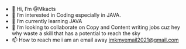 - 👋 Hi, I’m @Mkacts
- 👀 I’m interested in Coding especially in JAVA.
- 🌱 I’m currently learning JAVA 
- 💞️ I’m looking to collaborate on Copy and Content writing jobs cuz hey why waste a skill that has a potential to reach the sky
- 📫 How to reach me i am an email away imkmyemail2021@gmail.com

<!---
Mkacts/Mkacts is a ✨ special ✨ repository because its `README.md` (this file) appears on your GitHub profile.
You can click the Preview link to take a look at your changes.
--->
